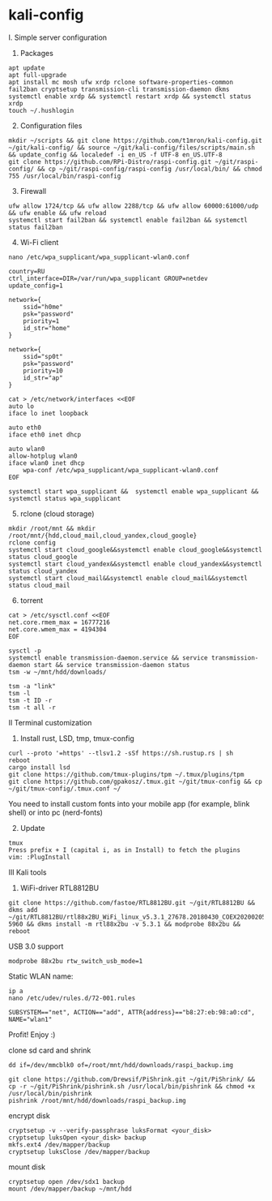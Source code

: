 # kali-config

I. Simple server configuration 
1. Packages  
```
apt update
apt full-upgrade
apt install mc mosh ufw xrdp rclone software-properties-common fail2ban cryptsetup transmission-cli transmission-daemon dkms
systemctl enable xrdp && systemctl restart xrdp && systemctl status xrdp
touch ~/.hushlogin
```
2. Configuration files
```
mkdir ~/scripts && git clone https://github.com/t1mron/kali-config.git ~/git/kali-config/ && source ~/git/kali-config/files/scripts/main.sh && update_config && localedef -i en_US -f UTF-8 en_US.UTF-8
git clone https://github.com/RPi-Distro/raspi-config.git ~/git/raspi-config/ && cp ~/git/raspi-config/raspi-config /usr/local/bin/ && chmod 755 /usr/local/bin/raspi-config
```
3. Firewall
```
ufw allow 1724/tcp && ufw allow 2288/tcp && ufw allow 60000:61000/udp && ufw enable && ufw reload
systemctl start fail2ban && systemctl enable fail2ban && systemctl status fail2ban
```
4. Wi-Fi client
```
nano /etc/wpa_supplicant/wpa_supplicant-wlan0.conf
```
```
country=RU
ctrl_interface=DIR=/var/run/wpa_supplicant GROUP=netdev
update_config=1

network={
    ssid="h0me"
    psk="password"
    priority=1
    id_str="home"
}

network={
    ssid="sp0t"
    psk="password"
    priority=10
    id_str="ap"
}
```
```
cat > /etc/network/interfaces <<EOF
auto lo
iface lo inet loopback

auto eth0
iface eth0 inet dhcp

auto wlan0
allow-hotplug wlan0
iface wlan0 inet dhcp
    wpa-conf /etc/wpa_supplicant/wpa_supplicant-wlan0.conf
EOF
```
```
systemctl start wpa_supplicant &&  systemctl enable wpa_supplicant && systemctl status wpa_supplicant
```
5. rclone (cloud storage)
```
mkdir /root/mnt && mkdir /root/mnt/{hdd,cloud_mail,cloud_yandex,cloud_google}
rclone config
systemctl start cloud_google&&systemctl enable cloud_google&&systemctl status cloud_google
systemctl start cloud_yandex&&systemctl enable cloud_yandex&&systemctl status cloud_yandex
systemctl start cloud_mail&&systemctl enable cloud_mail&&systemctl status cloud_mail
```
6. torrent
```
cat > /etc/sysctl.conf <<EOF
net.core.rmem_max = 16777216
net.core.wmem_max = 4194304
EOF
```
```
sysctl -p
systemctl enable transmission-daemon.service && service transmission-daemon start && service transmission-daemon status
tsm -w ~/mnt/hdd/downloads/
```
```
tsm -a "link"
tsm -l
tsm -t ID -r
tsm -t all -r
```
II Terminal customization

1. Install rust, LSD, tmp, tmux-config
```
curl --proto '=https' --tlsv1.2 -sSf https://sh.rustup.rs | sh
reboot
cargo install lsd
git clone https://github.com/tmux-plugins/tpm ~/.tmux/plugins/tpm
git clone https://github.com/gpakosz/.tmux.git ~/git/tmux-config && cp ~/git/tmux-config/.tmux.conf ~/
```
You need to install custom fonts into your mobile app (for example, blink shell) or into pc (nerd-fonts)<br/>

2. Update
```
tmux
Press prefix + I (capital i, as in Install) to fetch the plugins
vim: :PlugInstall
```
III Kali tools
1. WiFi-driver RTL8812BU
```
git clone https://github.com/fastoe/RTL8812BU.git ~/git/RTL8812BU && dkms add ~/git/RTL8812BU/rtl88x2BU_WiFi_linux_v5.3.1_27678.20180430_COEX20200205-5960 && dkms install -m rtl88x2bu -v 5.3.1 && modprobe 88x2bu && reboot
```
USB 3.0 support
```
modprobe 88x2bu rtw_switch_usb_mode=1
```
Static WLAN name:
```
ip a
nano /etc/udev/rules.d/72-001.rules
```
```
SUBSYSTEM=="net", ACTION=="add", ATTR{address}=="b8:27:eb:98:a0:cd", NAME="wlan1"
```
Profit! Enjoy :)

clone sd card and shrink
```
dd if=/dev/mmcblk0 of=/root/mnt/hdd/downloads/raspi_backup.img

git clone https://github.com/Drewsif/PiShrink.git ~/git/PiShrink/ && cp -r ~/git/PiShrink/pishrink.sh /usr/local/bin/pishrink && chmod +x /usr/local/bin/pishrink
pishrink /root/mnt/hdd/downloads/raspi_backup.img
```
encrypt disk
```
cryptsetup -v --verify-passphrase luksFormat <your_disk>
cryptsetup luksOpen <your_disk> backup
mkfs.ext4 /dev/mapper/backup
cryptsetup luksClose /dev/mapper/backup
```
mount disk
```
cryptsetup open /dev/sdx1 backup
mount /dev/mapper/backup ~/mnt/hdd
```

